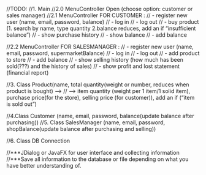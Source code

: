 //TODO:
//1. Main
//2.0 MenuController Open (choose option: customer or sales manager)
//2.1 MenuController FOR CUSTOMER :
//	- register new user (name, email, password, balance)
//	- log in
//	- log out
//	- buy product (1. search by name, type quantity 2.balance reduces, add an if “insufficient balance”)
//	- show purchase history
//	- show balance
//  - add balance

//2.2 MenuController FOR SALESMANAGER :
//	- register new user (name, email, password, supermarketBalance)
//	- log in
//	- log out
//	- add product to store
//  - add balance
//	- show selling history (how much has been sold(???) and the history of sales)
//	- show profit and lost statement (financial report)

//3. Class Product(name, total quantity(weight or number, reduces when product is bought) -->
//	 --> item quantity (weight per 1 item/1 solid item), purchase price(for the store), selling price (for customer)), add an if (“item is sold out”)

//4.Class Customer (name, email, password, balance(update balance after purchasing))
//5. Class SalesManager (name, email, password, shopBalance(update balance after purchasing and selling))

//6. Class DB Connection

//***JDialog or JavaFX for user interface and collecting information
//***Save all information to the database or file depending on what you have better understanding of.